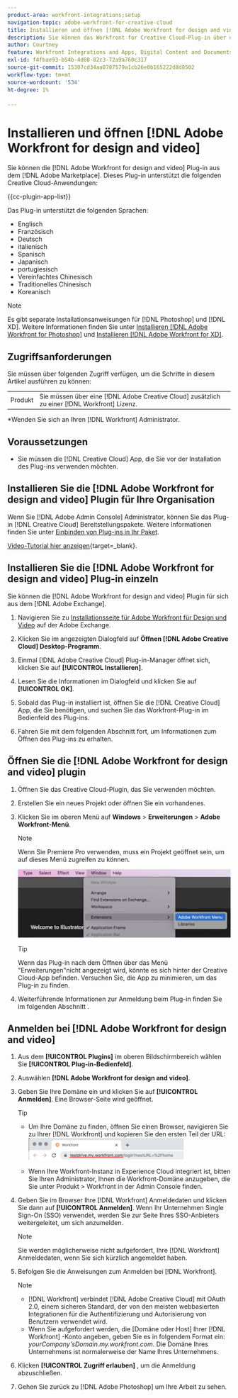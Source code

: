 ```yaml
---
product-area: workfront-integrations;setup
navigation-topic: adobe-workfront-for-creative-cloud
title: Installieren und öffnen [!DNL Adobe Workfront for design and video]
description: Sie können das Workfront for Creative Cloud-Plug-in über den Adobe Marketplace installieren.
author: Courtney
feature: Workfront Integrations and Apps, Digital Content and Documents
exl-id: f4fbae93-b54b-4d08-82c3-72a9a760c317
source-git-commit: 15307cd34aa0787579a1cb26e0b165222d8d8502
workflow-type: tm+mt
source-wordcount: '534'
ht-degree: 1%

---
```


# Installieren und öffnen [!DNL Adobe Workfront for design and video]

Sie können die [!DNL Adobe Workfront for design and video] Plug-in aus dem [!DNL Adobe Marketplace]. Dieses Plug-in unterstützt die folgenden Creative Cloud-Anwendungen:

{{cc-plugin-app-list}}

Das Plug-in unterstützt die folgenden Sprachen:

* Englisch
* Französisch
* Deutsch
* italienisch
* Spanisch
* Japanisch
* portugiesisch
* Vereinfachtes Chinesisch
* Traditionelles Chinesisch
* Koreanisch

>[!NOTE]
>
>Es gibt separate Installationsanweisungen für [!DNL Photoshop] und [!DNL XD]. Weitere Informationen finden Sie unter [Installieren [!DNL Adobe Workfront for Photoshop]](/help/quicksilver/workfront-integrations-and-apps/adobe-workfront-for-creative-cloud/wf-cc-install-ps.md) und [Installieren [!DNL Adobe Workfront for XD]](/help/quicksilver/workfront-integrations-and-apps/adobe-workfront-for-creative-cloud/wf-adobe-xd-install.md).


## Zugriffsanforderungen

Sie müssen über folgenden Zugriff verfügen, um die Schritte in diesem Artikel ausführen zu können:

<table style="table-layout:auto"> 
 <col> 
 <col> 
 <tbody> 
 <!-- <tr> 
   <td role="rowheader">[!DNL Adobe Workfront] plan*</td> 
   <td> <p>[!UICONTROL Pro] or higher</p> </td> 
  </tr> 
  <tr data-mc-conditions=""> 
   <td role="rowheader">[!DNL Adobe Workfront] license*</td> 
   <td> <p>[!UICONTROL Work] or [!UICONTROL Plan]</p> </td> 
  </tr> -->
  <tr> 
   <td role="rowheader">Produkt</td> 
   <td>Sie müssen über eine [!DNL Adobe Creative Cloud] zusätzlich zu einer [!DNL Workfront] Lizenz.</td> 
  </tr> 
 </tbody> 
</table>

&#42;Wenden Sie sich an Ihren [!DNL Workfront] Administrator.

## Voraussetzungen

* Sie müssen die [!DNL Creative Cloud] App, die Sie vor der Installation des Plug-ins verwenden möchten.

## Installieren Sie die [!DNL Adobe Workfront for design and video] Plugin für Ihre Organisation

Wenn Sie [!DNL Adobe Admin Console] Administrator, können Sie das Plug-in [!DNL Creative Cloud] Bereitstellungspakete. Weitere Informationen finden Sie unter [Einbinden von Plug-ins in Ihr Paket](https://helpx.adobe.com/in/enterprise/using/manage-extensions.html).

[Video-Tutorial hier anzeigen](https://www.youtube.com/watch?v=zzvXNLIBzrc){target=_blank}.

## Installieren Sie die [!DNL Adobe Workfront for design and video] Plug-in einzeln

Sie können die [!DNL Adobe Workfront for design and video] Plugin für sich aus dem [!DNL Adobe Exchange].

1. Navigieren Sie zu [Installationsseite für Adobe Workfront für Design und Video](https://adobe.com/go/cc_plugins_discover_plugin?pluginId=108938&amp;workflow=share) auf der Adobe Exchange.
1. Klicken Sie im angezeigten Dialogfeld auf **Öffnen [!DNL Adobe Creative Cloud] Desktop-Programm**.
1. Einmal [!DNL Adobe Creative Cloud] Plug-in-Manager öffnet sich, klicken Sie auf **[!UICONTROL Installieren]**.
1. Lesen Sie die Informationen im Dialogfeld und klicken Sie auf **[!UICONTROL OK]**.
1. Sobald das Plug-in installiert ist, öffnen Sie die [!DNL Creative Cloud] App, die Sie benötigen, und suchen Sie das Workfront-Plug-in im Bedienfeld des Plug-ins.

1. Fahren Sie mit dem folgenden Abschnitt fort, um Informationen zum Öffnen des Plug-ins zu erhalten.

## Öffnen Sie die [!DNL Adobe Workfront for design and video] plugin

1. Öffnen Sie das Creative Cloud-Plugin, das Sie verwenden möchten.

1. Erstellen Sie ein neues Projekt oder öffnen Sie ein vorhandenes.

1. Klicken Sie im oberen Menü auf **Windows** > **Erweiterungen** > **Adobe Workfront-Menü**.

   >[!NOTE]
   >
   >Wenn Sie Premiere Pro verwenden, muss ein Projekt geöffnet sein, um auf dieses Menü zugreifen zu können.

   ![](assets/adobe-workfront-menu.png)


   >[!TIP]
   >
   >Wenn das Plug-in nach dem Öffnen über das Menü &quot;Erweiterungen&quot;nicht angezeigt wird, könnte es sich hinter der Creative Cloud-App befinden. Versuchen Sie, die App zu minimieren, um das Plug-in zu finden.

1. Weiterführende Informationen zur Anmeldung beim Plug-in finden Sie im folgenden Abschnitt .


## Anmelden bei [!DNL Adobe Workfront for design and video]

1. Aus dem **[!UICONTROL Plugins]** im oberen Bildschirmbereich wählen Sie **[!UICONTROL Plug-in-Bedienfeld]**.
1. Auswählen **[!DNL Adobe Workfront for design and video]**.
1. Geben Sie Ihre Domäne ein und klicken Sie auf **[!UICONTROL Anmelden]**. Eine Browser-Seite wird geöffnet.

   >[!TIP]
   >
   >* Um Ihre Domäne zu finden, öffnen Sie einen Browser, navigieren Sie zu Ihrer [!DNL Workfront] und kopieren Sie den ersten Teil der URL:\
      >![](assets/domain-350x50.png)
   >
   > * Wenn Ihre Workfront-Instanz in Experience Cloud integriert ist, bitten Sie Ihren Administrator, Ihnen die Workfront-Domäne anzugeben, die Sie unter Produkt > Workfront in der Admin Console finden.


1. Geben Sie im Browser Ihre [!DNL Workfront] Anmeldedaten und klicken Sie dann auf **[!UICONTROL Anmelden]**. Wenn Ihr Unternehmen Single Sign-On (SSO) verwendet, werden Sie zur Seite Ihres SSO-Anbieters weitergeleitet, um sich anzumelden.

   >[!NOTE]
   >
   >Sie werden möglicherweise nicht aufgefordert, Ihre [!DNL Workfront] Anmeldedaten, wenn Sie sich kürzlich angemeldet haben.

1. Befolgen Sie die Anweisungen zum Anmelden bei [!DNL Workfront].

   >[!NOTE]
   >
   >* [!DNL Workfront] verbindet [!DNL Adobe Creative Cloud] mit OAuth 2.0, einem sicheren Standard, der von den meisten webbasierten Integrationen für die Authentifizierung und Autorisierung von Benutzern verwendet wird.
   >* Wenn Sie aufgefordert werden, die [Domäne oder Host] Ihrer [!DNL Workfront] -Konto angeben, geben Sie es in folgendem Format ein: *yourCompany&#39;sDomain.my.workfront.com*. Die Domäne Ihres Unternehmens ist normalerweise der Name Ihres Unternehmens.


1. Klicken **[!UICONTROL Zugriff erlauben]** , um die Anmeldung abzuschließen.
1. Gehen Sie zurück zu [!DNL Adobe Photoshop] um Ihre Arbeit zu sehen.

